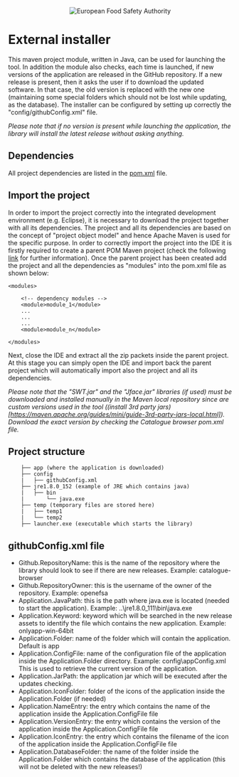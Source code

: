 <p align="center">
	<img src="http://www.efsa.europa.eu/profiles/efsa/themes/responsive_efsa/logo.png" alt="European Food Safety Authority"/>
</p>

# External installer
This maven project module, written in Java, can be used for launching the tool. In addition the module also checks, each time is launched, if new versions of the application are released in the GitHub repository.
If a new release is present, then it asks the user if to download the updated software.
In that case, the old version is replaced with the new one (maintaining some special folders which should not be lost while updating, as the database).
The installer can be configured by setting up correctly the "config/githubConfig.xml" file.

_Please note that if no version is present while launching the application, the library will install the latest release without asking anything._

## Dependencies
All project dependencies are listed in the [pom.xml](pom.xml) file.

## Import the project
In order to import the project correctly into the integrated development environment (e.g. Eclipse), it is necessary to download the project together with all its dependencies.
The project and all its dependencies are based on the concept of "project object model" and hence Apache Maven is used for the specific purpose.
In order to correctly import the project into the IDE it is firstly required to create a parent POM Maven project (check the following [link](https://maven.apache.org/guides/introduction/introduction-to-the-pom.html) for further information). 
Once the parent project has been created add the project and all the dependencies as "modules" into the pom.xml file as shown below: 

	<modules>

		<!-- dependency modules -->
		<module>module_1</module>
		...
		...
		...
		<module>module_n</module>
		
	</modules>
	
Next, close the IDE and extract all the zip packets inside the parent project.
At this stage you can simply open the IDE and import back the parent project which will automatically import also the project and all its dependencies.

_Please note that the "SWT.jar" and the "Jface.jar" libraries (if used) must be downloaded and installed manually in the Maven local repository since are custom versions used in the tool ((install 3rd party jars)[https://maven.apache.org/guides/mini/guide-3rd-party-jars-local.html]). 
Download the exact version by checking the Catalogue browser pom.xml file._

## Project structure

		├── app (where the application is downloaded)
		├── config
		|   ├── githubConfig.xml
		├── jre1.8.0_152 (example of JRE which contains java)
		|   ├── bin
		|       └── java.exe
		├── temp (temporary files are stored here)
		|   ├── temp1
		|   └── temp2
		├── launcher.exe (executable which starts the library)


## githubConfig.xml file

* Github.RepositoryName: this is the name of the repository where the library should look to see if there are new releases. Example: catalogue-browser
* Github.RepositoryOwner: this is the username of the owner of the repository. Example: openefsa
* Application.JavaPath: this is the path where java.exe is located (needed to start the application). Example: ..\jre1.8.0_111\bin\java.exe
* Application.Keyword: keyword which will be searched in the new release assets to identify the file which contains the new application. Example: onlyapp-win-64bit
* Application.Folder: name of the folder which will contain the application. Default is app
* Application.ConfigFile: name of the configuration file of the application inside the Application.Folder directory. Example: config\appConfig.xml  This is used
to retrieve the current version of the application.
* Application.JarPath: the application jar which will be executed after the updates checking.
* Application.IconFolder: folder of the icons of the application inside the Application.Folder (if needed)
* Application.NameEntry: the entry which contains the name of the application inside the Application.ConfigFile file
* Application.VersionEntry: the entry which contains the version of the application inside the Application.ConfigFile file
* Application.IconEntry: the entry which contains the filename of the icon of the application inside the Application.ConfigFile file
* Application.DatabaseFolder: the name of the folder inside the Application.Folder which contains the database of the application (this will not be deleted with the new releases!)
